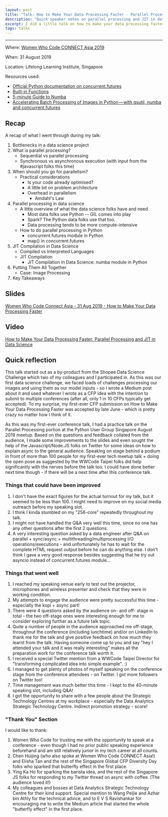 ```yaml
---
layout: post
title: "Talk: How to Make Your Data Processing Faster - Parallel Processing and JIT in Data Science"
description: "Quick speaker notes on parallel processing and JIT in data science + talk reflection"
excerpt: I did a little talk on how to make your data processing faster as my first-ever conference talk, and it was loads of fun. Toasts, coffee and a barista included in the talk. Oh, and did I mention that it was also my first-ever CFP submission?
tags: talks
---
```

---
Where: [Women Who Code CONNECT Asia 2019](https://asia.womenwhocode.dev/)

When: 31 August 2019

Location: Lifelong Learning Institute, Singapore

Resources used:

- [Official Python documentation on concurrent.futures](https://docs.python.org/3/library/concurrent.futures.html)
- [Built-in Functions](https://docs.python.org/3/library/functions.html#map)
- [5-minute Guide to Numba](http://numba.pydata.org/numba-doc/latest/user/5minguide.html)
- [Accelerating Batch Processing of Images in Python — with gsutil, numba and concurrent.futures](https://hweecat.github.io/accelerating-batch-processing)

## Recap

A recap of what I went through during my talk:

1. Bottlenecks in a data science project
2. What is parallel processing?
    - Sequential vs parallel processing
    - Synchronous vs asynchronous execution (with input from the #javascript folks this time)
3. When should you go for parallelism?
    - Practical considerations
        - Is your code already optimised?
        - A little bit on problem architecture
        - Overhead in parallelism
            - Amdahl's Law
4. Parallel processing in data science
    - A little overview of what the data science folks have and need
        - Most data folks use Python -- GIL comes into play
        - Spark? The Python data folks use that too.
        - Data processing tends to be more compute-intensive
    - How to do parallel processing in Python
        - concurrent.futures module in Python
        - map() in concurrent.futures
5. JIT Compilation in Data Science
    - Compiled vs Interpreted Languages
    - JIT Compilation
        - JIT Compilation in Data Science: numba module in Python
6. Putting Them All Together
    - Case: Image Processing
7. Key Takeaways

## Slides

[Women Who Code Connect Asia - 31 Aug 2019 - How to Make Your Data Processing Faster](https://docs.google.com/presentation/d/12WzT3thMJbFJ_W4FMkAyKgnYdQhFcak9plL_c9VIg2w/edit?usp=sharing)

## Video

[How to Make Your Data Processing Faster: Parallel Processing and JIT in Data Science](https://youtu.be/RX5rlt3jAt0)

## Quick reflection

This talk started out as a by-product from the Shopee Data Science Challenge which two of my colleagues and I participated in. As this was our first data science challenge, we faced loads of challenges processing our images and using them as our model inputs - so I wrote a Medium post about it and used whatever I wrote as a CFP idea with the intention to submit to multiple conferences (after all, only 1 in 10 CFPs typically get accepted). To my surprise, my first-ever CFP submission on How to Make Your Data Processing Faster was accepted by late June - which is pretty crazy no matter how I think of it.

As this was my first-ever conference talk, I had a practice talk on the Parallel Processing portion at the Python User Group Singapore August 2019 meetup. Based on the questions and feedback collated from the audience, I made some improvements to the slides and even sought the help of the Javascript/Node.JS folks on Twitter for some ideas on how to explain async to the general audience. Speaking on stage behind a podium in front of more than 100 people for my first-ever tech meetup talk + doing the open pose as suggested by the WWCode Taipei folks did help significantly with the nerves before the talk too. I could have done better next time though - if there will be a next time after this conference talk.

### Things that could have been improved

1. I don't have the exact figures for the actual turnout for my talk, but it seemed to be less than 100. I might need to improve on my social media outreach before my speaking slot.
2. I think I kinda stumbled on my "256-core" repeatedly throughout my talk.
3. I might not have handled the Q&A very well this time, since no one has any other questions after the first 2 questions.
4. A very interesting question asked by a data engineer after Q&A on parallel + sync/async + multithreading/multiprocessing I/O operations/executions - and unfortunately he has to wait for the complete HTML request output before he can do anything else. I don't think I gave a very good response besides suggesting that he try out asyncio instead of concurrent.futures module...

### Things that went well

1. I reached my speaking venue early to test out the projector, microphones and wireless presenter and check that they were in working condition.
2. My attempts to engage the audience were pretty successful this time - especially the kopi + async part!
3. There were 4 questions asked by the audience on- and off- stage in total - the two off-stage ones were interesting enough for me to consider exploring further as a future talk topic.
4. Quite a number of people in the audience approached me off-stage, throughout the conference (including lunchtime) and/or on LinkedIn to thank me for the talk and give positive feedback on how much they learnt from the talk. Having someone come up to you and say "hey I attended your talk and it was really interesting" makes all the preparation work for the conference talk worth it.
5. I received a special Twitter mention from a WWCode Taipei Director for "transforming complicated idea into simple example". :)
6. I managed to get plenty of photos of myself speaking on the conference stage from the conference attendees - on Twitter. I got more followers on Twitter too!
7. Time management was much better this time - I kept to the 40-minute speaking slot, including Q&A!
8. I got the opportunity to share with a few people about the Strategic Technology Centres at my workplace - especially the Data Analytics Strategic Technology Centre. Indirect promotion strategy - score!

### "Thank You" Section

I would like to thank:

1. Women Who Code for trusting me with the opportunity to speak at a conference - even though I had no prior public speaking experience beforehand and am still relatively junior in my tech career at all counts.
2. Chen Huijing (who also spoke at Women Who Code CONNECT Asia!) and Elisha Tan and the rest of the Singapore Global CFP Diversity Day folks who sparked that butterfly effect in the first place.
3. Ying Ka Ho for sparking the barista idea, and the rest of the Singapore JS folks for responding to my Twitter thread on async with coffee. (The audience loved it!)
4. My colleagues and bosses at Data Analytics Strategic Technology Centre for their kind support. Special mention to Wang Peijie and Azhar bin Athly for the technical advice, and to E V S Ravishankar for encouraging me to write the Medium article that started the whole "butterfly effect" in the first place.
